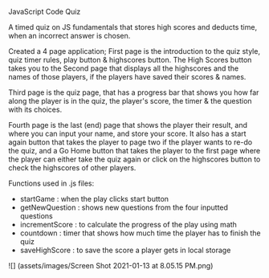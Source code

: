 JavaScript Code Quiz

A timed quiz on JS fundamentals that stores high scores and deducts time, when an incorrect answer is chosen. 

Created a 4 page application; First page is the introduction to the quiz style, quiz timer rules, play button & highscores button. The High Scores button takes you to the
Second page that displays all the highscores and the names of those players, if the players have saved their scores & names. 

Third page is the quiz page, that has a progress bar that shows you how far along the player is in the quiz, the player's score, the timer & the question with its choices. 

Fourth page is the last (end) page that shows the player their result, and where you can input your name, and store your score. It also has a start again button that takes the player to page two if the player wants to re-do the quiz, and a Go Home button that takes the player to the first page where the player can either take the quiz again or click on the highscores button to check the highscores of other players.

Functions used in .js files: 
- startGame : when the play clicks start button
- getNewQuestion : shows new questions from the four inputted questions
- incrementScore : to calculate the progress of the play using math 
- countdown : timer that shows how much time the player has to finish the quiz
- saveHighScore : to save the score a player gets in local storage 

![] (assets/images/Screen Shot 2021-01-13 at 8.05.15 PM.png)
